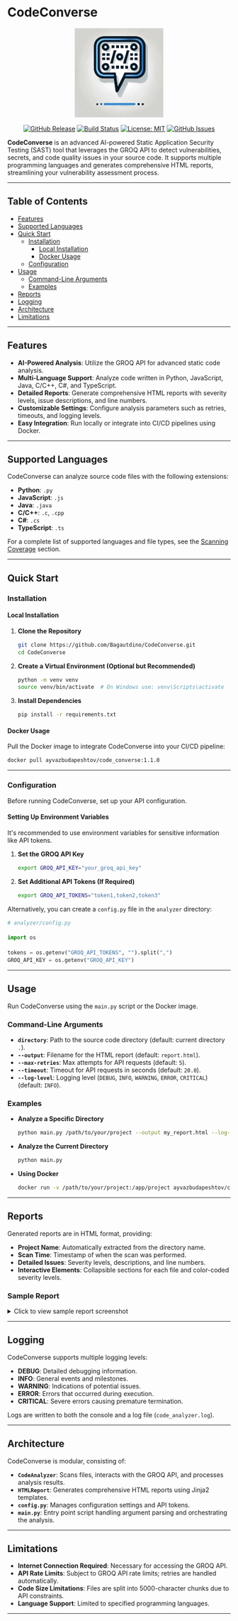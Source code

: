 # CodeConverse

<div align="center">
  <img src="./img/logo.png" alt="CodeConverse Logo" width="200">

  [![GitHub Release][release-img]][release]
  [![Build Status][build-img]][build]
  [![License: MIT][license-img]][license]
  [![GitHub Issues][issues-img]][issues]

</div>

**CodeConverse** is an advanced AI-powered Static Application Security Testing (SAST) tool that leverages the GROQ API to detect vulnerabilities, secrets, and code quality issues in your source code. It supports multiple programming languages and generates comprehensive HTML reports, streamlining your vulnerability assessment process.

---

## Table of Contents

- [Features](#features)
- [Supported Languages](#supported-languages)
- [Quick Start](#quick-start)
  - [Installation](#installation)
    - [Local Installation](#local-installation)
    - [Docker Usage](#docker-usage)
  - [Configuration](#configuration)
- [Usage](#usage)
  - [Command-Line Arguments](#command-line-arguments)
  - [Examples](#examples)
- [Reports](#reports)
- [Logging](#logging)
- [Architecture](#architecture)
- [Limitations](#limitations)
---

## Features

- **AI-Powered Analysis**: Utilize the GROQ API for advanced static code analysis.
- **Multi-Language Support**: Analyze code written in Python, JavaScript, Java, C/C++, C#, and TypeScript.
- **Detailed Reports**: Generate comprehensive HTML reports with severity levels, issue descriptions, and line numbers.
- **Customizable Settings**: Configure analysis parameters such as retries, timeouts, and logging levels.
- **Easy Integration**: Run locally or integrate into CI/CD pipelines using Docker.

---

## Supported Languages

CodeConverse can analyze source code files with the following extensions:

- **Python**: `.py`
- **JavaScript**: `.js`
- **Java**: `.java`
- **C/C++**: `.c`, `.cpp`
- **C#**: `.cs`
- **TypeScript**: `.ts`

For a complete list of supported languages and file types, see the [Scanning Coverage](#supported-languages) section.

---

## Quick Start

### Installation

#### Local Installation

1. **Clone the Repository**

   ```bash
   git clone https://github.com/Bagautdino/CodeConverse.git
   cd CodeConverse
   ```

2. **Create a Virtual Environment (Optional but Recommended)**

   ```bash
   python -m venv venv
   source venv/bin/activate  # On Windows use: venv\Scripts\activate
   ```

3. **Install Dependencies**

   ```bash
   pip install -r requirements.txt
   ```

#### Docker Usage

Pull the Docker image to integrate CodeConverse into your CI/CD pipeline:

```bash
docker pull ayvazbudapeshtov/code_converse:1.1.0
```

---

### Configuration

Before running CodeConverse, set up your API configuration.

#### Setting Up Environment Variables

It's recommended to use environment variables for sensitive information like API tokens.

1. **Set the GROQ API Key**

   ```bash
   export GROQ_API_KEY="your_groq_api_key"
   ```

2. **Set Additional API Tokens (If Required)**

   ```bash
   export GROQ_API_TOKENS="token1,token2,token3"
   ```

Alternatively, you can create a `config.py` file in the `analyzer` directory:

```python
# analyzer/config.py

import os

tokens = os.getenv("GROQ_API_TOKENS", "").split(",")
GROQ_API_KEY = os.getenv("GROQ_API_KEY")
```

---

## Usage

Run CodeConverse using the `main.py` script or the Docker image.

### Command-Line Arguments

- **`directory`**: Path to the source code directory (default: current directory `.`).
- **`--output`**: Filename for the HTML report (default: `report.html`).
- **`--max-retries`**: Max attempts for API requests (default: `5`).
- **`--timeout`**: Timeout for API requests in seconds (default: `20.0`).
- **`--log-level`**: Logging level (`DEBUG`, `INFO`, `WARNING`, `ERROR`, `CRITICAL`) (default: `INFO`).

### Examples

- **Analyze a Specific Directory**

  ```bash
  python main.py /path/to/your/project --output my_report.html --log-level DEBUG
  ```

- **Analyze the Current Directory**

  ```bash
  python main.py
  ```

- **Using Docker**

  ```bash
  docker run -v /path/to/your/project:/app/project ayvazbudapeshtov/code_converse:1.1.0 python main.py /app/project
  ```

---

## Reports

Generated reports are in HTML format, providing:

- **Project Name**: Automatically extracted from the directory name.
- **Scan Time**: Timestamp of when the scan was performed.
- **Detailed Issues**: Severity levels, descriptions, and line numbers.
- **Interactive Elements**: Collapsible sections for each file and color-coded severity levels.

### Sample Report

<details>
<summary>Click to view sample report screenshot</summary>

![Sample Report](./img/sample-report.png)

</details>

---

## Logging

CodeConverse supports multiple logging levels:

- **DEBUG**: Detailed debugging information.
- **INFO**: General events and milestones.
- **WARNING**: Indications of potential issues.
- **ERROR**: Errors that occurred during execution.
- **CRITICAL**: Severe errors causing premature termination.

Logs are written to both the console and a log file (`code_analyzer.log`).

---

## Architecture

CodeConverse is modular, consisting of:

- **`CodeAnalyzer`**: Scans files, interacts with the GROQ API, and processes analysis results.
- **`HTMLReport`**: Generates comprehensive HTML reports using Jinja2 templates.
- **`config.py`**: Manages configuration settings and API tokens.
- **`main.py`**: Entry point script handling argument parsing and orchestrating the analysis.

---

## Limitations

- **Internet Connection Required**: Necessary for accessing the GROQ API.
- **API Rate Limits**: Subject to GROQ API rate limits; retries are handled automatically.
- **Code Size Limitations**: Files are split into 5000-character chunks due to API constraints.
- **Language Support**: Limited to specified programming languages.

---

[release]: https://github.com/Bagautdino/CodeConverse/releases
[release-img]: https://img.shields.io/github/release/Bagautdino/CodeConverse.svg?logo=github
[build]: https://github.com/Bagautdino/CodeConverse/actions/workflows/build-sign-push.yml
[build-img]: https://github.com/Bagautdino/CodeConverse/actions/workflows/build-sign-push.yml/badge.svg?branch=master
[license]: https://github.com/Bagautdino/CodeConverse/blob/master/LICENSE
[license-img]: https://img.shields.io/badge/License-Apache%20License-blue.svg
[issues]: https://github.com/Bagautdino/CodeConverse/issues
[issues-img]: https://img.shields.io/github/issues/Bagautdino/CodeConverse.svg
[docs]: https://github.com/Bagautdino/CodeConverse/wiki
[discussions]: https://github.com/Bagautdino/CodeConverse/discussions
[code-of-conduct]: https://github.com/Bagautdino/CodeConverse/blob/master/CODE_OF_CONDUCT.md
